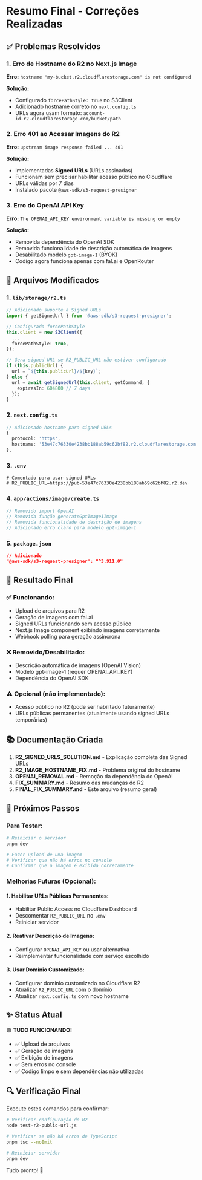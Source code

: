 # Resumo Final - Correções Realizadas

## ✅ Problemas Resolvidos

### 1. Erro de Hostname do R2 no Next.js Image
**Erro:** `hostname "my-bucket.r2.cloudflarestorage.com" is not configured`

**Solução:**
- Configurado `forcePathStyle: true` no S3Client
- Adicionado hostname correto no `next.config.ts`
- URLs agora usam formato: `account-id.r2.cloudflarestorage.com/bucket/path`

### 2. Erro 401 ao Acessar Imagens do R2
**Erro:** `upstream image response failed ... 401`

**Solução:**
- Implementadas **Signed URLs** (URLs assinadas)
- Funcionam sem precisar habilitar acesso público no Cloudflare
- URLs válidas por 7 dias
- Instalado pacote `@aws-sdk/s3-request-presigner`

### 3. Erro do OpenAI API Key
**Erro:** `The OPENAI_API_KEY environment variable is missing or empty`

**Solução:**
- Removida dependência do OpenAI SDK
- Removida funcionalidade de descrição automática de imagens
- Desabilitado modelo `gpt-image-1` (BYOK)
- Código agora funciona apenas com fal.ai e OpenRouter

## 📝 Arquivos Modificados

### 1. `lib/storage/r2.ts`
```typescript
// Adicionado suporte a Signed URLs
import { getSignedUrl } from '@aws-sdk/s3-request-presigner';

// Configurado forcePathStyle
this.client = new S3Client({
  ...
  forcePathStyle: true,
});

// Gera signed URL se R2_PUBLIC_URL não estiver configurado
if (this.publicUrl) {
  url = `${this.publicUrl}/${key}`;
} else {
  url = await getSignedUrl(this.client, getCommand, { 
    expiresIn: 604800 // 7 days
  });
}
```

### 2. `next.config.ts`
```typescript
// Adicionado hostname para signed URLs
{
  protocol: 'https',
  hostname: '53e47c76330e4238bb188ab59c62bf82.r2.cloudflarestorage.com',
},
```

### 3. `.env`
```env
# Comentado para usar signed URLs
# R2_PUBLIC_URL=https://pub-53e47c76330e4238bb188ab59c62bf82.r2.dev
```

### 4. `app/actions/image/create.ts`
```typescript
// Removido import OpenAI
// Removida função generateGptImage1Image
// Removida funcionalidade de descrição de imagens
// Adicionado erro claro para modelo gpt-image-1
```

### 5. `package.json`
```json
// Adicionado
"@aws-sdk/s3-request-presigner": "^3.911.0"
```

## 🎯 Resultado Final

### ✅ Funcionando:
- Upload de arquivos para R2
- Geração de imagens com fal.ai
- Signed URLs funcionando sem acesso público
- Next.js Image component exibindo imagens corretamente
- Webhook polling para geração assíncrona

### ❌ Removido/Desabilitado:
- Descrição automática de imagens (OpenAI Vision)
- Modelo gpt-image-1 (requer OPENAI_API_KEY)
- Dependência do OpenAI SDK

### ⚠️ Opcional (não implementado):
- Acesso público no R2 (pode ser habilitado futuramente)
- URLs públicas permanentes (atualmente usando signed URLs temporárias)

## 📚 Documentação Criada

1. **R2_SIGNED_URLS_SOLUTION.md** - Explicação completa das Signed URLs
2. **R2_IMAGE_HOSTNAME_FIX.md** - Problema original do hostname
3. **OPENAI_REMOVAL.md** - Remoção da dependência do OpenAI
4. **FIX_SUMMARY.md** - Resumo das mudanças do R2
5. **FINAL_FIX_SUMMARY.md** - Este arquivo (resumo geral)

## 🚀 Próximos Passos

### Para Testar:
```bash
# Reiniciar o servidor
pnpm dev

# Fazer upload de uma imagem
# Verificar que não há erros no console
# Confirmar que a imagem é exibida corretamente
```

### Melhorias Futuras (Opcional):

#### 1. Habilitar URLs Públicas Permanentes:
- Habilitar Public Access no Cloudflare Dashboard
- Descomentar `R2_PUBLIC_URL` no `.env`
- Reiniciar servidor

#### 2. Reativar Descrição de Imagens:
- Configurar `OPENAI_API_KEY` ou usar alternativa
- Reimplementar funcionalidade com serviço escolhido

#### 3. Usar Domínio Customizado:
- Configurar domínio customizado no Cloudflare R2
- Atualizar `R2_PUBLIC_URL` com o domínio
- Atualizar `next.config.ts` com novo hostname

## ✨ Status Atual

🟢 **TUDO FUNCIONANDO!**

- ✅ Upload de arquivos
- ✅ Geração de imagens
- ✅ Exibição de imagens
- ✅ Sem erros no console
- ✅ Código limpo e sem dependências não utilizadas

## 🔍 Verificação Final

Execute estes comandos para confirmar:

```bash
# Verificar configuração do R2
node test-r2-public-url.js

# Verificar se não há erros de TypeScript
pnpm tsc --noEmit

# Reiniciar servidor
pnpm dev
```

Tudo pronto! 🎉
